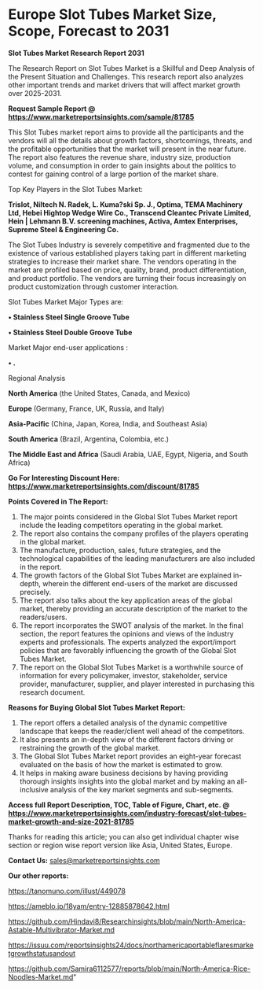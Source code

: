 # Europe Slot Tubes Market Size, Scope, Forecast to 2031

<strong>Slot Tubes Market Research Report 2031</strong>

The Research Report on Slot Tubes Market is a Skillful and Deep Analysis of the Present Situation and Challenges. This research report also analyzes other important trends and market drivers that will affect market growth over 2025-2031.

<strong>Request Sample Report @ <a href=https://www.marketreportsinsights.com/sample/81785>https://www.marketreportsinsights.com/sample/81785</a></strong>

This Slot Tubes market report aims to provide all the participants and the vendors will all the details about growth factors, shortcomings, threats, and the profitable opportunities that the market will present in the near future. The report also features the revenue share, industry size, production volume, and consumption in order to gain insights about the politics to contest for gaining control of a large portion of the market share.

Top Key Players in the Slot Tubes Market:

<strong>Trislot, Niltech N. Radek, L. Kuma?ski Sp. J., Optima, TEMA Machinery Ltd, Hebei Hightop Wedge Wire Co., Transcend Cleantec Private Limited, Hein | Lehmann B.V. screening machines, Activa, Amtex Enterprises, Supreme Steel & Engineering Co.</strong>

The Slot Tubes Industry is severely competitive and fragmented due to the existence of various established players taking part in different marketing strategies to increase their market share. The vendors operating in the market are profiled based on price, quality, brand, product differentiation, and product portfolio. The vendors are turning their focus increasingly on product customization through customer interaction.

Slot Tubes Market Major Types are:

<strong>• Stainless Steel Single Groove Tube

• Stainless Steel Double Groove Tube</strong>

Market Major end-user applications :

<strong>• .</strong>

Regional Analysis

</u><strong><b>North America</b></strong> (the United States, Canada, and Mexico)

<strong><b>Europe </b></strong>(Germany, France, UK, Russia, and Italy)

<strong><b>Asia-Pacific</b></strong> (China, Japan, Korea, India, and Southeast Asia)

<strong><b>South America</b></strong> (Brazil, Argentina, Colombia, etc.)

<strong><b>The Middle East and Africa</b></strong> (Saudi Arabia, UAE, Egypt, Nigeria, and South Africa)

<strong>Go For Interesting Discount Here: <a href=https://www.marketreportsinsights.com/discount/81785>https://www.marketreportsinsights.com/discount/81785</a></strong>

<strong>Points Covered in The Report:</strong>
<ol>
  <li>The major points considered in the Global Slot Tubes Market report include the leading competitors operating in the global market.</li>
  <li>The report also contains the company profiles of the players operating in the global market.</li>
  <li>The manufacture, production, sales, future strategies, and the technological capabilities of the leading manufacturers are also included in the report.</li>
  <li>The growth factors of the Global Slot Tubes Market are explained in-depth, wherein the different end-users of the market are discussed precisely.</li>
  <li>The report also talks about the key application areas of the global market, thereby providing an accurate description of the market to the readers/users.</li>
  <li>The report incorporates the SWOT analysis of the market. In the final section, the report features the opinions and views of the industry experts and professionals. The experts analyzed the export/import policies that are favorably influencing the growth of the Global Slot Tubes Market.</li>
  <li>The report on the Global Slot Tubes Market is a worthwhile source of information for every policymaker, investor, stakeholder, service provider, manufacturer, supplier, and player interested in purchasing this research document.</li>
</ol>
<strong>Reasons for Buying Global Slot Tubes Market Report:</strong>

<ol>
  <li>The report offers a detailed analysis of the dynamic competitive landscape that keeps the reader/client well ahead of the competitors.</li>
  <li>It also presents an in-depth view of the different factors driving or restraining the growth of the global market.</li>
  <li>The Global Slot Tubes Market report provides an eight-year forecast evaluated on the basis of how the market is estimated to grow.</li>
  <li>It helps in making aware business decisions by having providing thorough insights insights into the global market and by making an all-inclusive analysis of the key market segments and sub-segments.</li>
</ol>
<strong>Access full Report Description, TOC, Table of Figure, Chart, etc. @ <a href=https://www.marketreportsinsights.com/industry-forecast/slot-tubes-market-growth-and-size-2021-81785>https://www.marketreportsinsights.com/industry-forecast/slot-tubes-market-growth-and-size-2021-81785</a></strong>


Thanks for reading this article; you can also get individual chapter wise section or region wise report version like Asia, United States, Europe.

<strong>Contact Us:</strong>
sales@marketreportsinsights.com

<strong>Our other reports:</strong>

<a href=https://tanomuno.com/illust/449078>https://tanomuno.com/illust/449078</a>

<a href=https://ameblo.jp/18yam/entry-12885878642.html>https://ameblo.jp/18yam/entry-12885878642.html</a>

<a href=https://github.com/Hindavi8/Researchinsights/blob/main/North-America-Astable-Multivibrator-Market.md>https://github.com/Hindavi8/Researchinsights/blob/main/North-America-Astable-Multivibrator-Market.md</a>

<a href=https://issuu.com/reportsinsights24/docs/northamericaportableflaresmarketgrowthstatusandout>https://issuu.com/reportsinsights24/docs/northamericaportableflaresmarketgrowthstatusandout</a>

<a href=https://github.com/Samira6112577/reports/blob/main/North-America-Rice-Noodles-Market.md>https://github.com/Samira6112577/reports/blob/main/North-America-Rice-Noodles-Market.md</a>"
